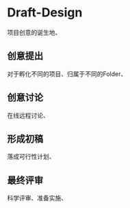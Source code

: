 # Draft-Design

项目创意的诞生地、

## 创意提出

对于孵化不同的项目、归属于不同的Folder、

## 创意讨论

在线远程讨论、

## 形成初稿

落成可行性计划、

## 最终评审

科学评审、准备实施、
